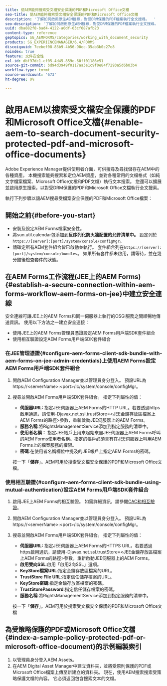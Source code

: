 ```yaml
---
title: 使AEM能夠搜索受文檔安全保護的PDF和Microsoft Office文檔
seo-title: 使AEM能夠搜索受文檔安全保護的PDF和Microsoft Office文檔
description: '了解如何啟用原生AEM搜尋，對受DRM保護的PDF檔案執行全文搜尋。  '
seo-description: '了解如何啟用原生AEM搜尋，對受DRM保護的PDF檔案執行全文搜尋。  '
uuid: dba882f8-bad4-4122-a0df-03cf087afb23
content-type: reference
geptopics: SG_AEMFORMS/categories/working_with_document_security
products: SG_EXPERIENCEMANAGER/6.4/FORMS
discoiquuid: 7eebef08-83b9-4b56-90ec-35ab3b0c27e8
noindex: true
feature: 文件安全性
exl-id: dbf97dc1-cf05-4d45-859e-60ff01186e51
source-git-commit: bd94d3949f0117aa3e1c9f0e84f7293a5d6b03b4
workflow-type: tm+mt
source-wordcount: '673'
ht-degree: 0%

---
```


# 啟用AEM以搜索受文檔安全保護的PDF和Microsoft Office文檔{#enable-aem-to-search-document-security-protected-pdf-and-microsoft-office-documents}

Adobe Experience Manager提供使用者介面，可供搜尋及尋找儲存在AEM中的各種資產。 本機搜索能夠搜索和定位AEM資產，並對各種常用的文檔格式（如純文字檔案檔案、Microsoft Office文檔和PDF文檔）執行文本搜索。 您還可以擴展並啟用原生搜索，以對受DRM保護的PDF和Microsoft Office文檔執行全文搜索。

執行下列步驟以讓AEM搜尋受檔案安全保護的PDF和Microsoft Office檔案：

## 開始之前{#before-you-start}

* 安裝及設定AEM Forms檔案安全性。
* 將sun.util.calendar包添加到&#x200B;**反序列化防火牆配置的允許清單中。** 設定列於 `https://[server]:[port]/system/console/configMgr`。
* 請確定所有AEM套件組合皆已啟動並執行。 套件組合列在`https://[server]:[port]/system/console/bundles`。 如果所有套件都未啟用，請等待，並在幾分鐘後檢查套件的狀態。

## 在AEM Forms工作流程(JEE上的AEM Forms){#establish-a-secure-connection-within-aem-forms-workflow-aem-forms-on-jee}中建立安全連線

安全連線可讓JEE上的AEM Forms和同一伺服器上執行的OSGi服務之間順暢地傳送資訊。 使用以下方法之一建立安全連接：

* 使用JEE上的AEM Forms管理員憑證設定AEM Forms用戶端SDK套件組合
* 使用相互驗證設定AEM Forms用戶端SDK套件組合

### 在JEE管理憑證{#configure-aem-forms-client-sdk-bundle-with-aem-forms-on-jee-admin-credentials}上使用AEM Forms設定AEM Forms用戶端SDK套件組合

1. 開啟AEM Configuration Manager並以管理員身分登入。 預設URL為https://&lt;serverName>:&lt;port>/lc/system/console/configMgr。
1. 搜尋並開啟AEM Forms用戶端SDK套件組合。 指定下列屬性的值：

   * **伺服器URL:** 指定JEE伺服器上AEM Forms的HTTP URL。若要透過https啟用通訊，請使用-Djavax.net.ssl.trustStore=&lt;JEE金鑰存放區檔案上AEM Forms的路徑>參數，重新啟動JEE伺服器上的AEM Forms。
   * **服務名稱**:將RightsManagementService添加到指定服務的清單中。
   * **使用者名稱：** 指定JEE帳戶上用來起始來自JEE伺服器上AEM Forms呼叫的AEM Forms使用者名稱。指定的帳戶必須具有在JEE伺服器上叫用AEM Forms上的檔案服務的權限。
   * **密碼**:在使用者名稱欄位中提及的JEE帳戶上指定AEM Forms的密碼。

   按一下「**儲存**」。AEM可用於搜索受文檔安全保護的PDF和Microsoft Office文檔。

### 使用相互驗證{#configure-aem-forms-client-sdk-bundle-using-mutual-authentication}設定AEM Forms用戶端SDK套件組合

1. 啟用JEE上AEM Forms的相互驗證。 如需詳細資訊，請參閱[CAC和相互驗證](https://helpx.adobe.com/livecycle/kb/cac-mutual-authentication.html)。
1. 開啟AEM Configuration Manager並以管理員身分登入。 預設URL為https://&lt;serverName>:&lt;port>/lc/system/console/configMgr。
1. 搜尋並開啟AEM Forms用戶端SDK套件組合。 指定下列屬性的值：

   * **伺服器URL:** 指定JEE伺服器上AEM Forms的HTTPS URL。若要透過https啟用通訊，請使用-Djavax.net.ssl.trustStore=&lt;JEE金鑰存放區檔案上AEM Forms的路徑>參數，重新啟動JEE伺服器上的AEM Forms。
   * **啟用雙向SSL**:啟用「啟用2向SSL」選項。
   * **KeyStore檔案URL**:指定金鑰存放區檔案的URL。
   * **TrustStore FIle URL**:指定信任儲存檔案的URL。
   * **KeyStore密碼**:指定金鑰存放區檔案的密碼。
   * **TrustStorePassword**:指定信任儲存檔案的密碼。
   * **服務名稱**:將RightsManagementService添加到指定服務的清單中。

   按一下「**儲存**」。AEM可用於搜索受文檔安全保護的PDF和Microsoft Office文檔

## 為受策略保護的PDF或Microsoft Office文檔{#index-a-sample-policy-protected-pdf-or-microsoft-office-document}的示例編製索引

1. 以管理員身分登入AEM Assets。
1. 在AEM Digital Asset Manager中建立資料夾，並將受原則保護的PDF或Microsoft Office檔案上傳至新建立的資料夾。 現在，使用AEM搜索搜索受策略保護文檔的內容。 它必須返回包含搜索文本的文檔。
